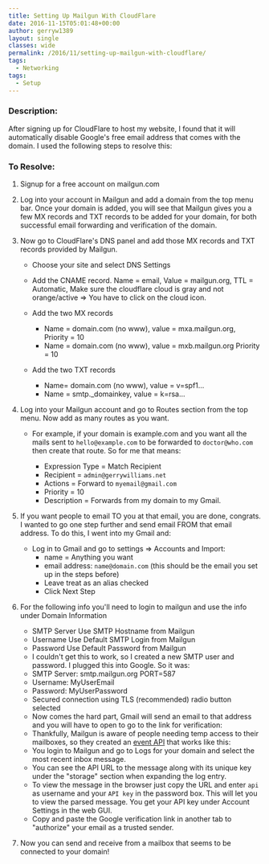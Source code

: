 ```yaml
---
title: Setting Up Mailgun With CloudFlare
date: 2016-11-15T05:01:48+00:00
author: gerryw1389
layout: single
classes: wide
permalink: /2016/11/setting-up-mailgun-with-cloudflare/
tags:
  - Networking
tags:
  - Setup
---
```

<!--more-->

### Description:

After signing up for CloudFlare to host my website, I found that it will automatically disable Google's free email address that comes with the domain. I used the following steps to resolve this:

### To Resolve:

1. Signup for a free account on mailgun.com

2. Log into your account in Mailgun and add a domain from the top menu bar. Once your domain is added, you will see that Mailgun gives you a few MX records and TXT records to be added for your domain, for both successful email forwarding and verification of the domain.

3. Now go to CloudFlare's DNS panel and add those MX records and TXT records provided by Mailgun.

   - Choose your site and select DNS Settings

   - Add the CNAME record. Name = email, Value = mailgun.org, TTL = Automatic, Make sure the cloudflare cloud is gray and not orange/active => You have to click on the cloud icon.

   - Add the two MX records  
     - Name = domain.com (no www), value = mxa.mailgun.org, Priority = 10  
     - Name = domain.com (no www), value = mxb.mailgun.org Priority = 10

   - Add the two TXT records  
     - Name= domain.com (no www), value = v=spf1...  
     - Name = smtp._domainkey, value = k=rsa...

4. Log into your Mailgun account and go to Routes section from the top menu. Now add as many routes as you want.

   - For example, if your domain is example.com and you want all the mails sent to `hello@example.com` to be forwarded to `doctor@who.com` then create that route. So for me that means:

     - Expression Type = Match Recipient  
     - Recipient = `admin@gerrywilliams.net`  
     - Actions = Forward to `myemail@gmail.com`  
     - Priority = 10  
     - Description = Forwards from my domain to my Gmail.

5. If you want people to email TO you at that email, you are done, congrats. I wanted to go one step further and send email FROM that email address. To do this, I went into my Gmail and:
   - Log in to Gmail and go to settings => Accounts and Import:
     - name = Anything you want  
     - email address: `name@domain.com` (this should be the email you set up in the steps before)
     - Leave treat as an alias checked  
     - Click Next Step

6. For the following info you'll need to login to mailgun and use the info under Domain Information  

   - SMTP Server Use SMTP Hostname from Mailgun  
   - Username Use Default SMTP Login from Mailgun  
   - Password Use Default Password from Mailgun
   - I couldn't get this to work, so I created a new SMTP user and password. I plugged this into Google. So it was:
   - SMTP Server: smtp.mailgun.org PORT=587  
   - Username: MyUserEmail  
   - Password: MyUserPassword  
   - Secured connection using TLS (recommended) radio button selected
   - Now comes the hard part, Gmail will send an email to that address and you will have to open to go to the link for verification:
   - Thankfully, Mailgun is aware of people needing temp access to their mailboxes, so they created an [event API](http://blog.mailgun.com/how-to-view-your-messages/) that works like this:
   - You login to Mailgun and go to Logs for your domain and select the most recent inbox message.
   - You can see the API URL to the message along with its unique key under the "storage" section when expanding the log entry.
   - To view the message in the browser just copy the URL and enter `api` as username and your `API key` in the password box. This will let you to view the parsed message. You get your API key under Account Settings in the web GUI.
   - Copy and paste the Google verification link in another tab to "authorize" your email as a trusted sender.

6. Now you can send and receive from a mailbox that seems to be connected to your domain!
